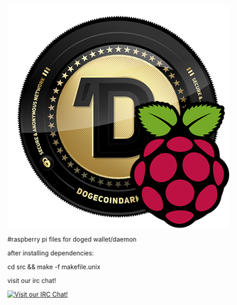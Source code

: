 ![raspi-doged](https://raw.githubusercontent.com/doged/raspi/master/doged-raspi.png)

#raspberry pi files for doged wallet/daemon

after installing dependencies:

cd src && make -f makefile.unix

visit our irc chat!

[![Visit our IRC Chat!](https://kiwiirc.com/buttons/irc.freenode.net/dogecoindark.png)](https://kiwiirc.com/client/irc.freenode.net/?nick=doged|?&theme=cli#dogecoindark)
